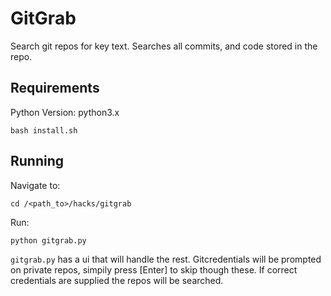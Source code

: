 # GitGrab
Search git repos for key text. Searches all commits, and code stored in the repo.
<br>

## Requirements

Python Version: python3.x <br>

```
bash install.sh
```
## Running
Navigate to:
```
cd /<path_to>/hacks/gitgrab
```
Run:

```
python gitgrab.py
```
```gitgrab.py``` has a ui that will handle the rest.
Gitcredentials will be prompted on private repos, simpily press [Enter] to skip though these. If correct credentials are supplied the repos will be searched.
